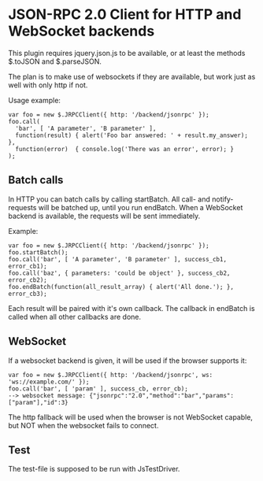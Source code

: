 JSON-RPC 2.0 Client for HTTP and WebSocket backends
===================================================

This plugin requires jquery.json.js to be available, or at least the methods $.toJSON and
$.parseJSON.

The plan is to make use of websockets if they are available, but work just as well with only
http if not.

Usage example:

    var foo = new $.JRPCClient({ http: '/backend/jsonrpc' });
    foo.call(
      'bar', [ 'A parameter', 'B parameter' ],
      function(result) { alert('Foo bar answered: ' + result.my_answer); },
      function(error)  { console.log('There was an error', error); }
    );


Batch calls
-----------

In HTTP you can batch calls by calling startBatch.  All call- and notify-requests will be batched
up, until you run endBatch.  When a WebSocket backend is available, the requests will be sent
immediately.

Example:

    var foo = new $.JRPCClient({ http: '/backend/jsonrpc' });
    foo.startBatch();
    foo.call('bar', [ 'A parameter', 'B parameter' ], success_cb1, error_cb1);
    foo.call('baz', { parameters: 'could be object' }, success_cb2, error_cb2);
    foo.endBatch(function(all_result_array) { alert('All done.'); }, error_cb3);


Each result will be paired with it's own callback.  The callback in endBatch is called when all
other callbacks are done.


WebSocket
---------

If a websocket backend is given, it will be used if the browser supports it:

    var foo = new $.JRPCClient({ http: '/backend/jsonrpc', ws: 'ws://example.com/' });
    foo.call('bar', [ 'param' ], success_cb, error_cb);
    --> websocket message: {"jsonrpc":"2.0","method":"bar","params":["param"],"id":3}


The http fallback will be used when the browser is not WebSocket capable, but NOT when the
websocket fails to connect.


Test
----

The test-file is supposed to be run with JsTestDriver.
